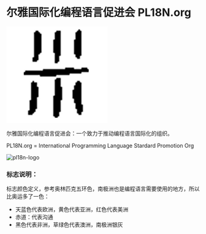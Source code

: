 尔雅国际化编程语言促进会 PL18N.org
==================================

![pl18n-logo](pl18n.png)

尔雅国际化编程语言促进会：一个致力于推动编程语言国际化的组织。

PL18N.org = International Programming Language Stardard Promotion Org

![pl18n-logo](pl18n-standard-n.png)



### 标志说明： ###

标志颜色定义，参考奥林匹克五环色，南极洲也是编程语言需要使用的地方，所以比奥运多了一色：
+ 天蓝色代表欧洲，黄色代表亚洲，红色代表美洲
+ 赤道：代表沟通
+ 黑色代表非洲，草绿色代表澳洲，南极洲银灰






